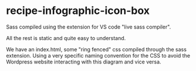 # recipe-infographic-icon-box

Sass compiled using the extension for VS code "live sass compiler".

All the rest is static and quite easy to understand. 

We have an index.html, some "ring fenced" css compiled through the sass extension. Using a very specific naming convention for the CSS to avoid the Wordpress website interacting with this diagram and vice versa.


